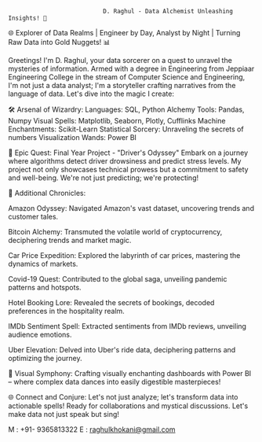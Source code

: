 
                               D. Raghul - Data Alchemist Unleashing Insights! 🚀

🌐 Explorer of Data Realms | Engineer by Day, Analyst by Night | Turning Raw Data into Gold Nuggets! 📊

Greetings! I'm D. Raghul, your data sorcerer on a quest to unravel the mysteries of information. Armed with a degree in Engineering from Jeppiaar Engineering College in the stream of Computer Science and Engineering, I'm not just a data analyst; I'm a storyteller crafting narratives from the language of data. Let's dive into the magic I create:



🛠️ Arsenal of Wizardry:
Languages: SQL, Python
Alchemy Tools: Pandas, Numpy
Visual Spells: Matplotlib, Seaborn, Plotly, Cufflinks
Machine Enchantments: Scikit-Learn
Statistical Sorcery: Unraveling the secrets of numbers
Visualization Wands: Power BI


🚀 Epic Quest: Final Year Project - "Driver's Odyssey"
Embark on a journey where algorithms detect driver drowsiness and predict stress levels. My project not only showcases technical prowess but a commitment to safety and well-being. We're not just predicting; we're protecting!

🌟 Additional Chronicles:

Amazon Odyssey: Navigated Amazon's vast dataset, uncovering trends and customer tales.

Bitcoin Alchemy: Transmuted the volatile world of cryptocurrency, deciphering trends and market magic.

Car Price Expedition: Explored the labyrinth of car prices, mastering the dynamics of markets.

Covid-19 Quest: Contributed to the global saga, unveiling pandemic patterns and hotspots.

Hotel Booking Lore: Revealed the secrets of bookings, decoded preferences in the hospitality realm.

IMDb Sentiment Spell: Extracted sentiments from IMDb reviews, unveiling audience emotions.

Uber Elevation: Delved into Uber's ride data, deciphering patterns and optimizing the journey.


🎨 Visual Symphony:
Crafting visually enchanting dashboards with Power BI – where complex data dances into easily digestible masterpieces!

🌐 Connect and Conjure:
Let's not just analyze; let's transform data into actionable spells! Ready for collaborations and mystical discussions. Let's make data not just speak but sing!



M : +91- 9365813322
E :  raghulkhokani@gmail.com
